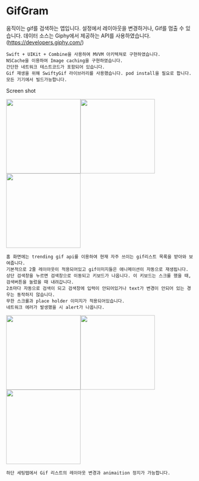 # GifGram

움직이는 gif를 검색하는 앱입니다.
설정에서 레이아웃을 변경하거나, Gif를 멈출 수 있습니다.
데이터 소스는 Giphy에서 제공하는 API를 사용하였습니다. (https://developers.giphy.com/)

```
Swift + UIKit + Combine을 사용하여 MVVM 아키텍쳐로 구현하였습니다.
NSCache을 이용하여 Image caching을 구현하였습니다.
간단한 네트워크 테스트코드가 포함되어 있습니다.
Gif 재생을 위해 SwiftyGif 라이브러리를 사용했습니다. pod install을 필요로 합니다.
모든 기기에서 빌드가능합니다.
```

Screen shot

<image src="https://user-images.githubusercontent.com/112849158/191861997-ff5310e3-46bc-4cbf-a282-8cf9998196ef.png" width="200px" /><image src="https://user-images.githubusercontent.com/112849158/193775252-8df9ecbe-cc2e-42df-91c2-1ecaffebefb3.png" width="200px" /><image src="https://user-images.githubusercontent.com/112849158/191862006-93f9dc45-a9ee-4adb-8de0-7a906b7af5f2.png" width="200px" />
```
홈 화면에는 trending gif api를 이용하여 현재 자주 쓰이는 gif리스트 목록을 받아와 보여줍니다.
기본적으로 2줄 레이아웃이 적용되어있고 gif이미지들은 애니메이션이 자동으로 재생됩니다.
상단 검색창을 누르면 검색창으로 이동되고 키보드가 나옵니다. 이 키보드는 스크롤 했을 때, 검색버튼을 눌렀을 때 내려갑니다.
2초마다 자동으로 검색이 되고 검색창에 입력이 안되어있거나 text가 변경이 안되어 있는 경우는 동작하지 않습니다.
무한 스크롤과 place holder 이미지가 적용되어있습니다.
네트워크 에러가 발생했을 시 alert가 나옵니다.
```

<image src="https://user-images.githubusercontent.com/112849158/191862011-78ede78c-553c-40e6-a37a-36454c433a86.png" width="200px" /><image src="https://user-images.githubusercontent.com/112849158/191862014-d7881a3a-faef-4854-bc08-7add14498963.png" width="200px" /><image src="https://user-images.githubusercontent.com/112849158/191862793-853c841d-6336-4d4c-a4ce-f09de74b96da.png" width="200px" />

```
하단 세팅탭에서 Gif 리스트의 레이아웃 변경과 animaition 정지가 가능합니다.
```

